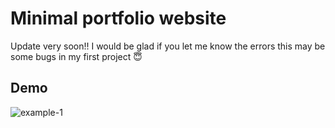 # Minimal portfolio website
Update very soon!!
I would be glad if you let me know the errors this may be some bugs in my first project 😇

## Demo

![example-1](https://user-images.githubusercontent.com/96350256/192140554-b8ff5e36-b3ed-4a65-a934-cccb007f4521.png)
